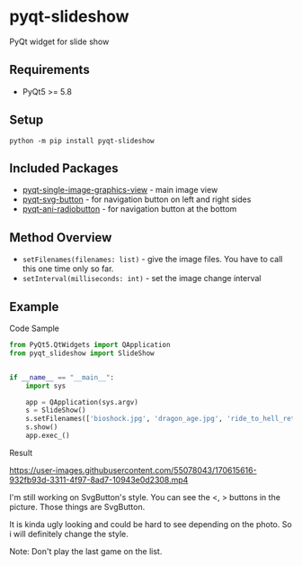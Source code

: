 # pyqt-slideshow
PyQt widget for slide show

## Requirements
* PyQt5 >= 5.8

## Setup
`python -m pip install pyqt-slideshow`

## Included Packages
* <a href="https://github.com/yjg30737/pyqt-single-image-graphics-view.git">pyqt-single-image-graphics-view</a> - main image view
* <a href="https://github.com/yjg30737/pyqt-svg-button.git">pyqt-svg-button</a> - for navigation button on left and right sides
* <a href="https://github.com/yjg30737/pyqt-ani-radiobutton.git">pyqt-ani-radiobutton</a> - for navigation button at the bottom

## Method Overview
* `setFilenames(filenames: list)` - give the image files. You have to call this one time only so far.
* `setInterval(milliseconds: int)` - set the image change interval

## Example
Code Sample
```python
from PyQt5.QtWidgets import QApplication
from pyqt_slideshow import SlideShow


if __name__ == "__main__":
    import sys

    app = QApplication(sys.argv)
    s = SlideShow()
    s.setFilenames(['bioshock.jpg', 'dragon_age.jpg', 'ride_to_hell_retribution.jpg'])
    s.show()
    app.exec_()
```

Result

https://user-images.githubusercontent.com/55078043/170615616-932fb93d-3311-4f97-8ad7-10943e0d2308.mp4

I'm still working on SvgButton's style. You can see the <, > buttons in the picture. Those things are SvgButton. 

It is kinda ugly looking and could be hard to see depending on the photo. So i will definitely change the style.

Note: Don't play the last game on the list.
